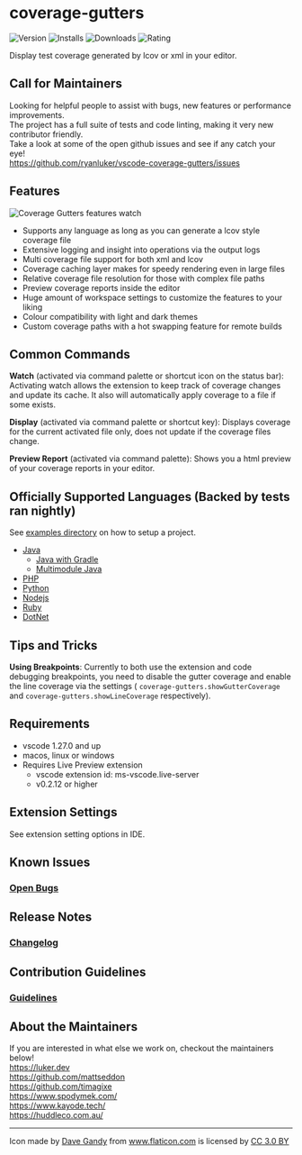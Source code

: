 # coverage-gutters

![Version](https://img.shields.io/visual-studio-marketplace/v/ryanluker.vscode-coverage-gutters)
![Installs](https://img.shields.io/visual-studio-marketplace/i/ryanluker.vscode-coverage-gutters)
![Downloads](https://img.shields.io/visual-studio-marketplace/d/ryanluker.vscode-coverage-gutters)
![Rating](https://img.shields.io/visual-studio-marketplace/r/ryanluker.vscode-coverage-gutters)

Display test coverage generated by lcov or xml in your editor.

## Call for Maintainers
Looking for helpful people to assist with bugs, new features or performance improvements.  
The project has a full suite of tests and code linting, making it very new contributor friendly.  
Take a look at some of the open github issues and see if any catch your eye!  
https://github.com/ryanluker/vscode-coverage-gutters/issues

## Features
![Coverage Gutters features watch](promo_images/coverage-gutters-features-1.gif)

- Supports any language as long as you can generate a lcov style coverage file
- Extensive logging and insight into operations via the output logs
- Multi coverage file support for both xml and lcov
- Coverage caching layer makes for speedy rendering even in large files
- Relative coverage file resolution for those with complex file paths
- Preview coverage reports inside the editor
- Huge amount of workspace settings to customize the features to your liking
- Colour compatibility with light and dark themes
- Custom coverage paths with a hot swapping feature for remote builds

## Common Commands
**Watch** (activated via command palette or shortcut icon on the status bar):
Activating watch allows the extension to keep track of coverage changes and update its cache. It also will automatically apply coverage to a file if some exists.

**Display** (activated via command palette or shortcut key):
Displays coverage for the current activated file only, does not update if the coverage files change.

**Preview Report** (activated via command palette):
Shows you a html preview of your coverage reports in your editor.

## Officially Supported Languages (Backed by tests ran nightly)

See [examples directory](example) on how to setup a project.

- [Java](example/java)
  - [Java with Gradle](example/java-gradle)
  - [Multimodule Java](example/multimodule-java)
- [PHP](example/php)
- [Python](example/python)
- [Nodejs](example/node)
- [Ruby](example/ruby)
- [DotNet](example/dotnet)

## Tips and Tricks
**Using Breakpoints**: Currently to both use the extension and code debugging breakpoints, you need to disable the gutter coverage and enable the line coverage via the settings ( `coverage-gutters.showGutterCoverage` and `coverage-gutters.showLineCoverage` respectively).

## Requirements
- vscode 1.27.0 and up
- macos, linux or windows
- Requires Live Preview extension
  - vscode extension id: ms-vscode.live-server
  - v0.2.12 or higher

## Extension Settings
See extension setting options in IDE.

## Known Issues
### [Open Bugs](https://github.com/ryanluker/vscode-coverage-gutters/issues?q=is%3Aopen+is%3Aissue+label%3Abug)

## Release Notes
### [Changelog](https://github.com/ryanluker/vscode-coverage-gutters/releases)

## Contribution Guidelines
### [Guidelines](/CONTRIBUTING.md)

## About the Maintainers
If you are interested in what else we work on, checkout the maintainers below!  
https://luker.dev  
https://github.com/mattseddon  
https://github.com/timagixe  
https://www.spodymek.com/  
https://www.kayode.tech/  
https://huddleco.com.au/  


-----------------------------------------------------------------------------------------------------------

<div>Icon made by <a href="http://www.flaticon.com/authors/dave-gandy" title="Dave Gandy">Dave Gandy</a> from <a href="http://www.flaticon.com" title="Flaticon">www.flaticon.com</a> is licensed by <a href="http://creativecommons.org/licenses/by/3.0/" title="Creative Commons BY 3.0" target="_blank">CC 3.0 BY</a></div>
